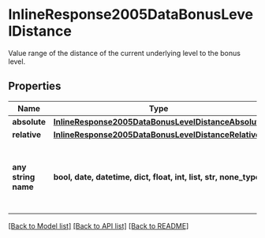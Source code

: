 # InlineResponse2005DataBonusLevelDistance

Value range of the distance of the current underlying level to the bonus level.

## Properties
Name | Type | Description | Notes
------------ | ------------- | ------------- | -------------
**absolute** | [**InlineResponse2005DataBonusLevelDistanceAbsolute**](InlineResponse2005DataBonusLevelDistanceAbsolute.md) |  | [optional] 
**relative** | [**InlineResponse2005DataBonusLevelDistanceRelative**](InlineResponse2005DataBonusLevelDistanceRelative.md) |  | [optional] 
**any string name** | **bool, date, datetime, dict, float, int, list, str, none_type** | any string name can be used but the value must be the correct type | [optional]

[[Back to Model list]](../README.md#documentation-for-models) [[Back to API list]](../README.md#documentation-for-api-endpoints) [[Back to README]](../README.md)


